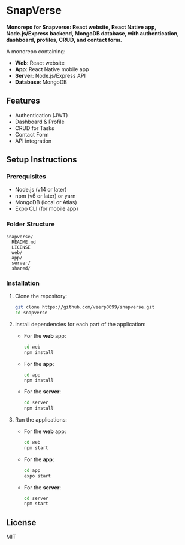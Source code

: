 # SnapVerse

**Monorepo for Snapverse: React website, React Native app, Node.js/Express backend, MongoDB database, with authentication, dashboard, profiles, CRUD, and contact form.**

A monorepo containing:
- **Web**: React website
- **App**: React Native mobile app
- **Server**: Node.js/Express API
- **Database**: MongoDB

## Features

- Authentication (JWT)
- Dashboard & Profile
- CRUD for Tasks
- Contact Form
- API integration

## Setup Instructions

### Prerequisites
- Node.js (v14 or later)
- npm (v6 or later) or yarn
- MongoDB (local or Atlas)
- Expo CLI (for mobile app)

### Folder Structure
```
snapverse/
  README.md
  LICENSE
  web/
  app/
  server/
  shared/
```

### Installation

1. Clone the repository:
   ```bash
   git clone https://github.com/veerp0099/snapverse.git
   cd snapverse
   ```

2. Install dependencies for each part of the application:
   - For the **web** app:
     ```bash
     cd web
     npm install
     ```
   - For the **app**:
     ```bash
     cd app
     npm install
     ```
   - For the **server**:
     ```bash
     cd server
     npm install
     ```

3. Run the applications:
   - For the **web** app:
     ```bash
     cd web
     npm start
     ```
   - For the **app**:
     ```bash
     cd app
     expo start
     ```
   - For the **server**:
     ```bash
     cd server
     npm start
     ```

## License

MIT
